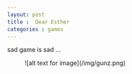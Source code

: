 ```yaml
---
layout: post
title :  Dear Esther
categories : games
---
```

sad game is sad ... 


<figure>![alt text for image](/img/gunz.png)</figure>

